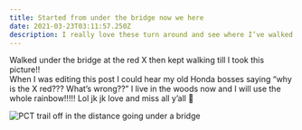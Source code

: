 ```yaml
---
title: Started from under the bridge now we here
date: 2021-03-23T03:11:57.250Z
description: I really love these turn around and see where I’ve walked posts huh
---
```

Walked under the bridge at the red X then kept walking till I took this picture!! \
When I was editing this post I could hear my old Honda bosses saying “why is the X red??? What’s wrong??” I live in the woods now and I will use the whole rainbow!!!!! Lol jk jk love and miss all y’all 🤩

![PCT trail off in the distance going under a bridge ](/images/09c70517-bfc9-4517-8f96-7b677e7b2de4.jpeg "Walked from the X up to here 🎶🎵🎼🎧🎤")